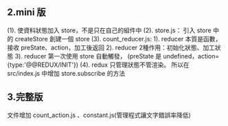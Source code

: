 ## 2.mini 版
  (1). 使資料狀態加入 store，不是只在自己的組件中
  (2). store.js：
       引入 store 中的 createStore 創建一個 store 
  (3). count_reducer.js:
        1). reducer 本質是函數，接收 preState、action，加工後返回
        2). reducer 2種作用：初始化狀態、加工狀態
        3). reducer 第一次使用 store 自動觸發，
            (preState 是 undefined，action={type:'@@REDUX/INIT'})
  (4). redux 只管理狀態不管渲染。
        所以在 src/index.js 中增加 store.subscribe 的方法

## 3.完整版
  文件增加 count_action.js 、constant.js(管理程式讓文字錯誤率降低)